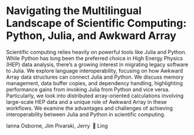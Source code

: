 # Navigating the Multilingual Landscape of Scientific Computing: Python, Julia, and Awkward Array

Scientific computing relies heavily on powerful tools like Julia and Python. While Python has long been the preferred choice in High Energy Physics (HEP) data analysis, there’s a growing interest in migrating legacy software to Julia. We explore language interoperability, focusing on how Awkward Array data structures can connect Julia and Python. We discuss memory management, data buffer copies, and dependency handling, highlighting performance gains from invoking Julia from Python and vice versa. Particularly, we look into distributed array-oriented calculations involving large-scale HEP data and a unique role of Awkward Array in these workflows. We examine the advantages and challenges of achieving interoperability between Julia and Python in scientific computing.

Ianna Osborne, Jim Pivarski, Jerry 🦑 Ling
